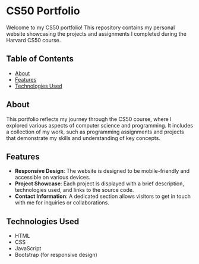 # CS50 Portfolio

Welcome to my CS50 portfolio! This repository contains my personal website showcasing the projects and assignments I completed during the Harvard CS50 course.

## Table of Contents

- [About](#about)
- [Features](#features)
- [Technologies Used](#technologies-used)

## About

This portfolio reflects my journey through the CS50 course, where I explored various aspects of computer science and programming. It includes a collection of my work, such as programming assignments and projects that demonstrate my skills and understanding of key concepts.

## Features

- **Responsive Design**: The website is designed to be mobile-friendly and accessible on various devices.
- **Project Showcase**: Each project is displayed with a brief description, technologies used, and links to the source code.
- **Contact Information**: A dedicated section allows visitors to get in touch with me for inquiries or collaborations.

## Technologies Used

- HTML
- CSS
- JavaScript
- Bootstrap (for responsive design)
